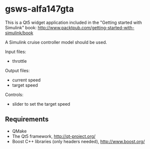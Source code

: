 gsws-alfa147gta
===============

This is a Qt5 widget application included in the "Getting started with Simulink" book: http://www.packtpub.com/getting-started-with-simulink/book

A Simulink cruise controller model should be used.

Input files:
 * throttle

Output files:
* current speed
* target speed

Controls:
* slider to set the target speed


Requirements
------------

* QMake
* The Qt5 framework, http://qt-project.org/
* Boost C++ libraries (only headers needed), http://www.boost.org/

